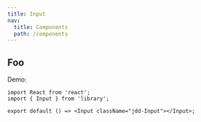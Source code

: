 ```yaml
---
title: Input
nav:
  title: Components
  path: /components
---
```


## Foo

Demo:

```tsx
import React from 'react';
import { Input } from 'library';

export default () => <Input className="jdd-Input"></Input>;
```

<API src="./index.tsx"></API>
